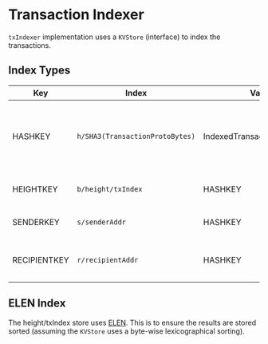 # Transaction Indexer

`txIndexer` implementation uses a `KVStore` (interface) to index the transactions.

## Index Types

| Key          | Index                            | Value                        | Description                                                        |
| ------------ | -------------------------------- | ---------------------------- | ------------------------------------------------------------------ |
| HASHKEY      | `h/SHA3(TransactionProtoBytes)`  | IndexedTransactionProtoBytes | store value by hash (the key here is equivalent to the VALs below) |
| HEIGHTKEY    | `b/height/txIndex`               | HASHKEY                      | store hashKey by height                                            |
| SENDERKEY    | `s/senderAddr`                   | HASHKEY                      | store hashKey by sender                                            |
| RECIPIENTKEY | `r/recipientAddr`                | HASHKEY                      | store hashKey by recipient (if not empty)                          |

## ELEN Index

The height/txIndex store uses [ELEN](https://github.com/jordanorelli/lexnum/blob/master/elen.pdf). This is to ensure the results are stored sorted (assuming the `KVStore` uses a byte-wise lexicographical sorting).

<!-- GITHUB_WIKI: persistence/indexer/readme -->
